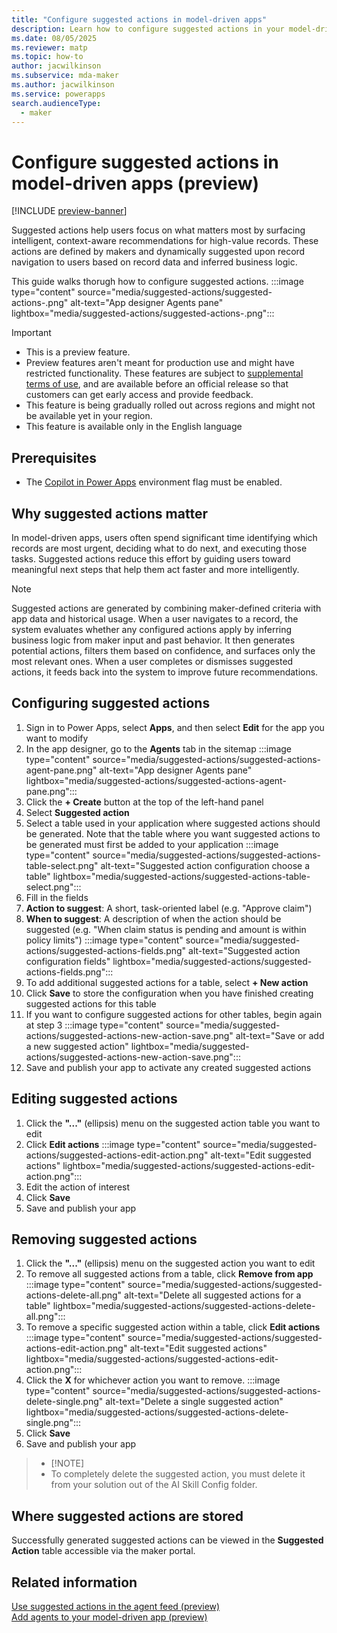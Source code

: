 ```yaml
---
title: "Configure suggested actions in model-driven apps" 
description: Learn how to configure suggested actions in your model-driven apps
ms.date: 08/05/2025
ms.reviewer: matp
ms.topic: how-to
author: jacwilkinson
ms.subservice: mda-maker
ms.author: jacwilkinson
ms.service: powerapps
search.audienceType: 
  - maker
---
```

# Configure suggested actions in model-driven apps (preview)

[!INCLUDE [preview-banner](~/../shared-content/shared/preview-includes/preview-banner.md)]

Suggested actions help users focus on what matters most by surfacing intelligent, context-aware recommendations for high-value records. These actions are defined by makers and dynamically suggested upon record navigation to users based on record data and inferred business logic.

This guide walks thorugh how to configure suggested actions.
:::image type="content" source="media/suggested-actions/suggested-actions-.png" alt-text="App designer Agents pane" lightbox="media/suggested-actions/suggested-actions-.png":::

> [!IMPORTANT]
>
> - This is a preview feature.
> - Preview features aren't meant for production use and might have restricted functionality. These features are subject to [supplemental terms of use](https://go.microsoft.com/fwlink/?linkid=2216214), and are available before an official release so that customers can get early access and provide feedback.
> - This feature is being gradually rolled out across regions and might not be available yet in your region.
> - This feature is available only in the English language

## Prerequisites
- The [Copilot in Power Apps](../canvas-apps/ai-overview..md) environment flag must be enabled. 

## Why suggested actions matter
In model-driven apps, users often spend significant time identifying which records are most urgent, deciding what to do next, and executing those tasks. Suggested actions reduce this effort by guiding users toward meaningful next steps that help them act faster and more intelligently.

>[!NOTE]
>Suggested actions are generated by combining maker-defined criteria with app data and historical usage. When a user navigates to a record, the system evaluates whether any configured actions apply by inferring business logic from maker input and past behavior. It then generates potential actions, filters them based on confidence, and surfaces only the most relevant ones. When a user completes or dismisses suggested actions, it feeds back into the system to improve future recommendations.

## Configuring suggested actions
  
1. Sign in to Power Apps, select **Apps**, and then select **Edit** for the app you want to modify
1. In the app designer, go to the **Agents** tab in the sitemap
:::image type="content" source="media/suggested-actions/suggested-actions-agent-pane.png" alt-text="App designer Agents pane" lightbox="media/suggested-actions/suggested-actions-agent-pane.png":::
1. Click the **+ Create** button at the top of the left-hand panel
1. Select **Suggested action**
1. Select a table used in your application where suggested actions should be generated. Note that the table where you want suggested actions to be generated must first be added to your application
  :::image type="content" source="media/suggested-actions/suggested-actions-table-select.png" alt-text="Suggested action configuration choose a table" lightbox="media/suggested-actions/suggested-actions-table-select.png":::
1. Fill in the fields
  1. **Action to suggest**: A short, task-oriented label (e.g. "Approve claim")
  1. **When to suggest**: A description of when the action should be suggested (e.g. "When claim status is pending and amount is within policy limits")
  :::image type="content" source="media/suggested-actions/suggested-actions-fields.png" alt-text="Suggested action configuration fields" lightbox="media/suggested-actions/suggested-actions-fields.png":::
1. To add additional suggested actions for a table, select **+ New action**
1. Click **Save** to store the configuration when you have finished creating suggested actions for this table
  1. If you want to configure suggested actions for other tables, begin again at step 3
  :::image type="content" source="media/suggested-actions/suggested-actions-new-action-save.png" alt-text="Save or add a new suggested action" lightbox="media/suggested-actions/suggested-actions-new-action-save.png":::
1. Save and publish your app to activate any created suggested actions

## Editing suggested actions
1. Click the **"..."** (ellipsis) menu on the suggested action table you want to edit
1. Click **Edit actions**
  :::image type="content" source="media/suggested-actions/suggested-actions-edit-action.png" alt-text="Edit suggested actions" lightbox="media/suggested-actions/suggested-actions-edit-action.png":::
1. Edit the action of interest
1. Click **Save**
1. Save and publish your app

## Removing suggested actions
1. Click the **"..."** (ellipsis) menu on the suggested action you want to edit
1. To remove all suggested actions from a table, click **Remove from app**
  :::image type="content" source="media/suggested-actions/suggested-actions-delete-all.png" alt-text="Delete all suggested actions for a table" lightbox="media/suggested-actions/suggested-actions-delete-all.png":::
1. To remove a specific suggested action within a table, click **Edit actions**
  :::image type="content" source="media/suggested-actions/suggested-actions-edit-action.png" alt-text="Edit suggested actions" lightbox="media/suggested-actions/suggested-actions-edit-action.png":::
1. Click the **X** for whichever action you want to remove.
  :::image type="content" source="media/suggested-actions/suggested-actions-delete-single.png" alt-text="Delete a single suggested action" lightbox="media/suggested-actions/suggested-actions-delete-single.png":::
1. Click **Save**
1. Save and publish your app

> - [!NOTE]
> - To completely delete the suggested action, you must delete it from your solution out of the AI Skill Config folder.

## Where suggested actions are stored
Successfully generated suggested actions can be viewed in the **Suggested Action** table accessible via the maker portal.


## Related information

[Use suggested actions in the agent feed (preview)](../user/use-suggested-actions-in-the-agent-feed.md)<br/>
[Add agents to your model-driven app (preview)](add-agents-to-app.md)
